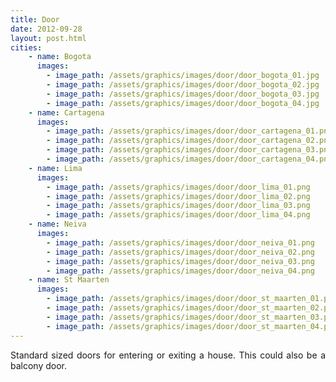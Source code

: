 ```yaml
---
title: Door
date: 2012-09-28
layout: post.html
cities:
    - name: Bogota
      images:
        - image_path: /assets/graphics/images/door/door_bogota_01.jpg
        - image_path: /assets/graphics/images/door/door_bogota_02.jpg
        - image_path: /assets/graphics/images/door/door_bogota_03.jpg
        - image_path: /assets/graphics/images/door/door_bogota_04.jpg
    - name: Cartagena
      images:
        - image_path: /assets/graphics/images/door/door_cartagena_01.png
        - image_path: /assets/graphics/images/door/door_cartagena_02.png
        - image_path: /assets/graphics/images/door/door_cartagena_03.png
        - image_path: /assets/graphics/images/door/door_cartagena_04.png
    - name: Lima
      images:
        - image_path: /assets/graphics/images/door/door_lima_01.png
        - image_path: /assets/graphics/images/door/door_lima_02.png
        - image_path: /assets/graphics/images/door/door_lima_03.png
        - image_path: /assets/graphics/images/door/door_lima_04.png
    - name: Neiva
      images:
        - image_path: /assets/graphics/images/door/door_neiva_01.png
        - image_path: /assets/graphics/images/door/door_neiva_02.png
        - image_path: /assets/graphics/images/door/door_neiva_03.png
        - image_path: /assets/graphics/images/door/door_neiva_04.png
    - name: St Maarten
      images:
        - image_path: /assets/graphics/images/door/door_st_maarten_01.png
        - image_path: /assets/graphics/images/door/door_st_maarten_02.png
        - image_path: /assets/graphics/images/door/door_st_maarten_03.png
        - image_path: /assets/graphics/images/door/door_st_maarten_04.png
---
```

<p align="justify">
Standard sized doors for entering or exiting a house. This could also be a balcony door.
</p>